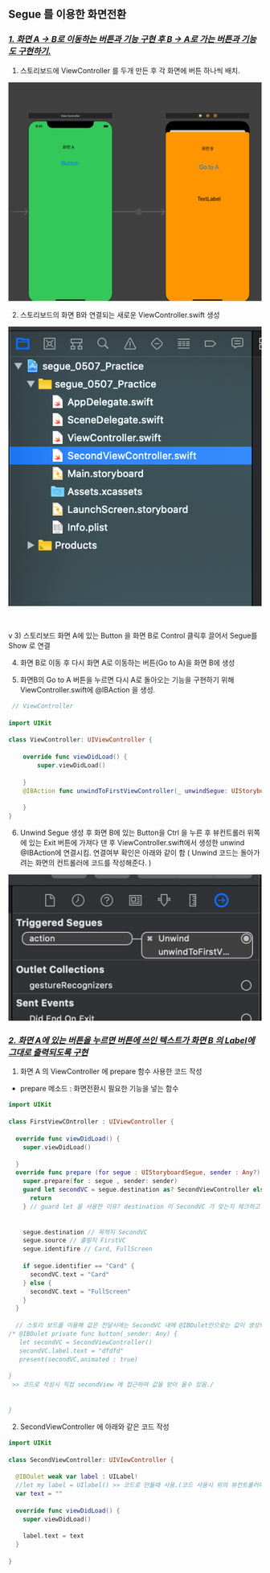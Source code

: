 ## Segue 를 이용한 화면전환                                        

###  *<u>1. 화면 A -> B로 이동하는 버튼과 기능 구현 후 B -> A로 가는 버튼과 기능도 구현하기.</u>* 



1)  스토리보드에 ViewController 를 두개 만든 후 각 화면에 버튼 하나씩 배치.

![Segue_화면전환기초_1](https://github.com/SROO0524/TIL/blob/master/Image/Segue_화면전환기초_1.png)

2) 스토리보드의 화면 B와 연결되는 새로운 ViewController.swift 생성

![Segue_화면전환기초_2](https://github.com/SROO0524/TIL/blob/master/Image/Segue_화면전환기초_2.png)

​		

v 3) 스토리보드 화면 A에 있는 Button 을 화면 B로 Control 클릭후 끌어서 Segue를 Show 로 연결

4)  화면 B로 이동 후 다시 화면 A로 이동하는 버튼(Go to A)을 화면 B에 생성

5) 화면B의 Go to A 버튼을 누르면 다시 A로 돌아오는 기능을 구현하기 위해 ViewController.swift에 @IBAction 을  생성.

```swift
 // ViewController

import UIKit

class ViewController: UIViewController {

    override func viewDidLoad() {
        super.viewDidLoad()
        
    }
    @IBAction func unwindToFirstViewController(_ unwindSegue: UIStoryboardSegue) {
    
    }   
}

```

6) Unwind Segue 생성 후 화면 B에 있는 Button을 Ctrl 을 누른 후 뷰컨트롤러 위쪽에 있는 Exit 버튼에 가져다 댄 후 ViewController.swift에서 생성한 unwind @IBAction에 연결시킴. 연결여부 확인은 아래와 같이 함 ( Unwind 코드는 돌아가려는 화면의 컨트롤러에 코드를 작성해준다. )

![Segue_화면전환기초_3](https://github.com/SROO0524/TIL/blob/master/Image/Segue_화면전환기초_3.png)



###  *<u>2. 화면 A에 있는 버튼을 누르면 버튼에 쓰인  텍스트가 화면 B 의  Label에 그대로 출력되도록 구현</u>* 



1) 화면 A 의 ViewController 에 prepare 함수 사용한 코드 작성

* prepare 메소드 : 화면전환시 필요한 기능을 넣는 함수

```swift
import UIKit

class FirstViewCOntroller : UIViewController {
  
  override func viewDidLoad() {
    super.viewDidLoad()
    
  }
  override func prepare (for segue : UIStoryboardSegue, sender : Any?) {
    super.prepare(for : segue , sender: sender)
    guard let secondVC = segue.destination as? SecondViewController else {
      return
    } // guard let 을 사용한 이유? destination 이 SecondVC 가 맞는지 체크하고 아래의 조건을 실행.(destination이 SecondVC 일수도 있고 아닐 수도 있으므로!)
    
    
    segue.destination // 목적지 SecondVC
    segue.source // 출발지 FirstVC
    segue.identifire // Card, FullScreen
    
    if segue.identifier == "Card" {
      secondVC.text = "Card"
    } else {
      secondVC.text = "FullScreen"
    }
  }
  
  // 스토리 보드를 이용해 값은 전달시에는 SecondVC 내에 @IBOulet만으로는 값이 생성되지 않기 때문에 하단에 별도의 프로퍼티(SecondVC : var text = "" )를 만들어서 접근.
/* @IBOulet private func button(_sender: Any) {
   let secondVC = SecondViewController()
   secondVC.label.text = "dfdfd"
   present(secondVC,animated : true)
  
}
 >> 코드로 작성시 직접 secondView 에 접근하여 값을 받아 올수 있음./
  
  
}

```



2) SecondViewController 에 아래와 같은 코드 작성 

```swift
import UIKit

class SecondViewController: UIVIewController {
  
  @IBOulet weak var label : UILabel!
  //let my label = UIlabel() >> 코드로 만들때 사용.(코드 사용시 위의 뷰컨트롤러에도 @IBAction으로 연결하여 써야함..!) 
  var text = ""
  
  override func viewDidLoad() {
    super.viewDidLoad()
    
    label.text = text
  }
  
}
```

